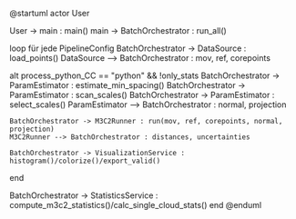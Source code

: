 @startuml
actor User

User -> main : main()
main -> BatchOrchestrator : run_all()

loop für jede PipelineConfig
  BatchOrchestrator -> DataSource : load_points()
  DataSource --> BatchOrchestrator : mov, ref, corepoints

  alt process_python_CC == "python" && !only_stats
    BatchOrchestrator -> ParamEstimator : estimate_min_spacing()
    BatchOrchestrator -> ParamEstimator : scan_scales()
    BatchOrchestrator -> ParamEstimator : select_scales()
    ParamEstimator --> BatchOrchestrator : normal, projection

    BatchOrchestrator -> M3C2Runner : run(mov, ref, corepoints, normal, projection)
    M3C2Runner --> BatchOrchestrator : distances, uncertainties

    BatchOrchestrator -> VisualizationService : histogram()/colorize()/export_valid()
  end

  BatchOrchestrator -> StatisticsService : compute_m3c2_statistics()/calc_single_cloud_stats()
end
@enduml
